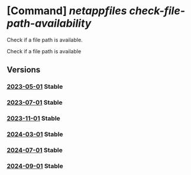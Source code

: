# [Command] _netappfiles check-file-path-availability_

Check if a file path is available.

Check if a file path is available

## Versions

### [2023-05-01](/Resources/mgmt-plane/L3N1YnNjcmlwdGlvbnMve30vcHJvdmlkZXJzL21pY3Jvc29mdC5uZXRhcHAvbG9jYXRpb25zL3t9L2NoZWNrZmlsZXBhdGhhdmFpbGFiaWxpdHk=/2023-05-01.xml) **Stable**

<!-- mgmt-plane /subscriptions/{}/providers/microsoft.netapp/locations/{}/checkfilepathavailability 2023-05-01 -->

### [2023-07-01](/Resources/mgmt-plane/L3N1YnNjcmlwdGlvbnMve30vcHJvdmlkZXJzL21pY3Jvc29mdC5uZXRhcHAvbG9jYXRpb25zL3t9L2NoZWNrZmlsZXBhdGhhdmFpbGFiaWxpdHk=/2023-07-01.xml) **Stable**

<!-- mgmt-plane /subscriptions/{}/providers/microsoft.netapp/locations/{}/checkfilepathavailability 2023-07-01 -->

### [2023-11-01](/Resources/mgmt-plane/L3N1YnNjcmlwdGlvbnMve30vcHJvdmlkZXJzL21pY3Jvc29mdC5uZXRhcHAvbG9jYXRpb25zL3t9L2NoZWNrZmlsZXBhdGhhdmFpbGFiaWxpdHk=/2023-11-01.xml) **Stable**

<!-- mgmt-plane /subscriptions/{}/providers/microsoft.netapp/locations/{}/checkfilepathavailability 2023-11-01 -->

### [2024-03-01](/Resources/mgmt-plane/L3N1YnNjcmlwdGlvbnMve30vcHJvdmlkZXJzL21pY3Jvc29mdC5uZXRhcHAvbG9jYXRpb25zL3t9L2NoZWNrZmlsZXBhdGhhdmFpbGFiaWxpdHk=/2024-03-01.xml) **Stable**

<!-- mgmt-plane /subscriptions/{}/providers/microsoft.netapp/locations/{}/checkfilepathavailability 2024-03-01 -->

### [2024-07-01](/Resources/mgmt-plane/L3N1YnNjcmlwdGlvbnMve30vcHJvdmlkZXJzL21pY3Jvc29mdC5uZXRhcHAvbG9jYXRpb25zL3t9L2NoZWNrZmlsZXBhdGhhdmFpbGFiaWxpdHk=/2024-07-01.xml) **Stable**

<!-- mgmt-plane /subscriptions/{}/providers/microsoft.netapp/locations/{}/checkfilepathavailability 2024-07-01 -->

### [2024-09-01](/Resources/mgmt-plane/L3N1YnNjcmlwdGlvbnMve30vcHJvdmlkZXJzL21pY3Jvc29mdC5uZXRhcHAvbG9jYXRpb25zL3t9L2NoZWNrZmlsZXBhdGhhdmFpbGFiaWxpdHk=/2024-09-01.xml) **Stable**

<!-- mgmt-plane /subscriptions/{}/providers/microsoft.netapp/locations/{}/checkfilepathavailability 2024-09-01 -->
